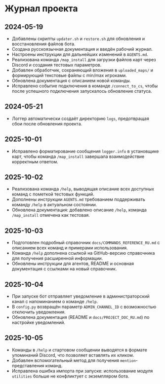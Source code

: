 # Журнал проекта

## 2024-05-19
- Добавлены скрипты `updater.sh` и `restore.sh` для обновления и восстановления файлов бота.
- Создана русскоязычная документация и введён рабочий журнал.
- Настроены инструкции для дальнейших изменений в `AGENTS.md`.
- Реализована команда `/map_install` для загрузки файлов карт через Discord и создания тестовых параметров.
- Добавлен обработчик, сохраняющий вложения в `uploaded_maps/` и формирующий текстовые файлы с min/max игроками.
- Обновлена документация с описанием новой команды.
- Исправлено событие подключения в команде `/connect_to_cs`, чтобы после успешного подключения запускалось обновление статуса.

## 2024-05-21
- Логгер автоматически создаёт директорию `logs`, предотвращая сбои после обновления проекта.

## 2025-10-01
- Исправлено форматирование сообщения `logger.info` в установщике карт, чтобы команда `/map_install` завершала взаимодействие корректным ответом.

## 2025-10-02
- Реализована команда `/help`, выводящая описание всех доступных команд с пометкой тестовых функций.
- Дополнены инструкции `AGENTS.md` требованием поддерживать команду `/help` в актуальном состоянии.
- Обновлена документация: добавлено описание `/help`, команда `/map_install` отмечена как тестовая.

## 2025-10-03
- Подготовлен подробный справочник `docs/COMMANDS_REFERENCE_RU.md` с описанием всех команд и примерами использования.
- Команда `/help` дополнена ссылкой на GitHub-версию справочника для получения расширенной информации.
- Обновлены инструкции для агентов, README и основная документация с ссылками на новый справочник.

## 2025-10-04
- При запуске бот отправляет уведомление в администраторский канал с напоминанием о команде `/help`.
- В `config.py` возвращён параметр `ADMIN_CHANNEL_ID` с возможностью отключить уведомления.
- Обновлена документация (README и `docs/PROJECT_DOC_RU.md`) по настройке уведомлений.

## 2025-10-05
- Команды в `/help` и стартовом сообщении выводятся в формате упоминаний Discord, что позволяет вставлять их кликом.
- Добавлен вспомогательный метод для получения `mention`-представления команд.
- Исправлена ошибка импорта при запуске: использование модуля `utilities` больше не конфликтует с экземпляром бота.


